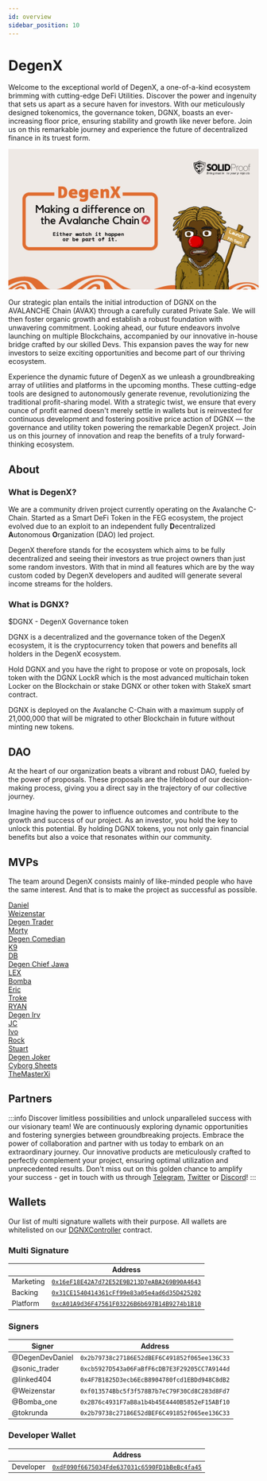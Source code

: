 ```yaml
---
id: overview
sidebar_position: 10
---
```


# DegenX

Welcome to the exceptional world of DegenX, a one-of-a-kind ecosystem brimming with cutting-edge DeFi Utilities. Discover the power and ingenuity that sets us apart as a secure haven for investors. With our meticulously designed tokenomics, the governance token, DGNX, boasts an ever-increasing floor price, ensuring stability and growth like never before. Join us on this remarkable journey and experience the future of decentralized finance in its truest form.

![DGNX Image](./img/DegenUtilities.jpg)

Our strategic plan entails the initial introduction of DGNX on the AVALANCHE Chain (AVAX) through a carefully curated Private Sale. We will then foster organic growth and establish a robust foundation with unwavering commitment. Looking ahead, our future endeavors involve launching on multiple Blockchains, accompanied by our innovative in-house bridge crafted by our skilled Devs. This expansion paves the way for new investors to seize exciting opportunities and become part of our thriving ecosystem.

Experience the dynamic future of DegenX as we unleash a groundbreaking array of utilities and platforms in the upcoming months. These cutting-edge tools are designed to autonomously generate revenue, revolutionizing the traditional profit-sharing model. With a strategic twist, we ensure that every ounce of profit earned doesn't merely settle in wallets but is reinvested for continuous development and fostering positive price action of DGNX — the governance and utility token powering the remarkable DegenX project. Join us on this journey of innovation and reap the benefits of a truly forward-thinking ecosystem.

## About

### What is DegenX?

We are a community driven project currently operating on the Avalanche C-Chain. Started as a Smart DeFi Token in the FEG ecosystem, the project evolved due to an exploit to an independent fully **D**ecentralized **A**utonomous **O**rganization (DAO) led project.

DegenX therefore stands for the ecosystem which aims to be fully decentralized and seeing their investors as true project owners than just some random investors. With that in mind all features which are by the way custom coded by DegenX developers and audited will generate several income streams for the holders.

### What is DGNX?

$DGNX - DegenX Governance token

DGNX is a decentralized and the governance token of the DegenX ecosystem, it is the cryptocurrency token that powers and benefits all holders in the DegenX ecosystem.

Hold DGNX and you have the right to propose or vote on proposals, lock token with the DGNX LockR which is the most advanced multichain token Locker on the Blockchain or stake DGNX or other token with StakeX smart contract.

DGNX is deployed on the Avalanche C-Chain with a maximum supply of 21,000,000 that will be migrated to other Blockchain in future without minting new tokens.

## DAO

At the heart of our organization beats a vibrant and robust DAO, fueled by the power of proposals. These proposals are the lifeblood of our decision-making process, giving you a direct say in the trajectory of our collective journey.

Imagine having the power to influence outcomes and contribute to the growth and success of our project. As an investor, you hold the key to unlock this potential. By holding DGNX tokens, you not only gain financial benefits but also a voice that resonates within our community.

## MVPs

The team around DegenX consists mainly of like-minded people who have the same interest. And that is to make the project as successful as possible.

[Daniel](https://t.me/DegenDevDaniel)  
[Weizenstar](https://t.me/Weizenstar)  
[Degen Trader](https://t.me/sonic_trader)  
[Morty](https://t.me/linked404)  
[Degen Comedian](https://t.me/DegenComedian)  
[K9](https://t.me/DegenXportal)  
[DB](https://t.me/DegenB)  
[Degen Chief Jawa](https://t.me/greenlanternusa)  
[LEX](https://t.me/LEX_gambles)  
[Bomba](https://t.me/Bomba_one)  
[Eric](https://t.me/Eric_DEGEN)  
[Troke](https://t.me/tokrunda)  
[RYAN](https://t.me/fresianheat)  
[Degen Irv](https://t.me/IrvOne)  
[JC](https://t.me/JJC214)  
[Ivo](https://t.me/bole_st)  
[Rock](https://t.me/rockoor)  
[Stuart](https://t.me/hewhohodl)  
[Degen Joker](https://t.me/DegenJoker)  
[Cyborg Sheets](https://t.me/Turbo_Cheese)  
[TheMasterXi](https://t.me/themasterxi)

## Partners

:::info
Discover limitless possibilities and unlock unparalleled success with our visionary team! We are continuously exploring dynamic opportunities and fostering synergies between groundbreaking projects. Embrace the power of collaboration and partner with us today to embark on an extraordinary journey. Our innovative products are meticulously crafted to perfectly complement your project, ensuring optimal utilization and unprecedented results. Don't miss out on this golden chance to amplify your success - get in touch with us through [Telegram](https://t.me/DegenXportal), [Twitter](https://twitter.com/DegenEcosystem) or [Discord](https://discord.gg/BMaVtEVkgC)!
:::

## Wallets

Our list of multi signature wallets with their purpose. All wallets are whitelisted on our [DGNXController](https://snowtrace.io/address/0x223b26cc3d0154ee9b625e94eb194940a8ca3867) contract.

### Multi Signature

|           | Address                                                                                                                 |
| --------- | ----------------------------------------------------------------------------------------------------------------------- |
| Marketing | [`0x16eF18E42A7d72E52E9B213D7eABA269B90A4643`](https://snowtrace.io/address/0x16eF18E42A7d72E52E9B213D7eABA269B90A4643) |
| Backing   | [`0x31CE1540414361cFf99e83a05e4ad6d35D425202`](https://snowtrace.io/address/0x31CE1540414361cFf99e83a05e4ad6d35D425202) |
| Platform  | [`0xcA01A9d36F47561F03226B6b697B14B9274b1B10`](https://snowtrace.io/address/0xcA01A9d36F47561F03226B6b697B14B9274b1B10) |

### Signers

| Signer          | Address                                      |
| --------------- | -------------------------------------------- |
| @DegenDevDaniel | `0x2b79738c27186E52dBEF6C491852f065ee136C33` |
| @sonic_trader   | `0xcb5927D543a06FaBfF6cDB7E3F29205CC7A9144d` |
| @linked404      | `0x4F7B1825D3ecb6EcB8904780fcd1EBDd948C8dB2` |
| @Weizenstar     | `0xf013574Bbc5f3f578B7b7eC79F30Cd8C283d8Fd7` |
| @Bomba_one      | `0x2B76c4931F7aB8a1b4b45E4440B5852eF15ABf10` |
| @tokrunda       | `0x2b79738c27186E52dBEF6C491852f065ee136C33` |

### Developer Wallet

|           | Address                                                                                                                 |
| --------- | ----------------------------------------------------------------------------------------------------------------------- |
| Developer | [`0xdF090f6675034Fde637031c6590FD1bBeBc4fa45`](https://snowtrace.io/address/0xdF090f6675034Fde637031c6590FD1bBeBc4fa45) |
